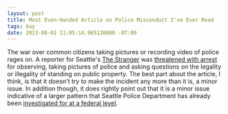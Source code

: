 ```yaml
---
layout: post
title: Most Even-Handed Article on Police Misconduct I've Ever Read
tags: Guy
date: 2013-08-01 11:05:14.965126000 -07:00
---
```


The war over common citizens taking pictures or recording video of police rages on. A reporter for Seattle's [The Stranger][stranger] was [threatened with arrest][misconduct] for observing, taking pictures of police and asking questions on the legality or illegality of standing on public property. The best part about the article, I think, is that it doesn't try to make the incident any more than it is, a minor issue. In addition though, it does rightly point out that it is a minor issue indicative of a larger pattern that Seattle Police Department has already been [investigated for at a federal level][investigation].

[investigation]: http://www.justice.gov/crt/about/spl/documents/spd_findletter_12-16-11.pdf
[misconduct]: http://slog.thestranger.com/slog/archives/2013/07/31/police-threatened-to-arrest-me-for-taking-their-photo-last-night
[stranger]: http://www.thestranger.com
